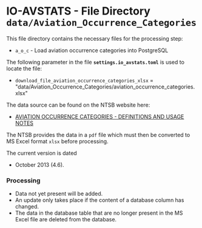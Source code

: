# IO-AVSTATS - File Directory **`data/Aviation_Occurrence_Categories`**

This file directory contains the necessary files for the processing step:

- `a_o_c` - Load aviation occurrence categories into PostgreSQL

The following parameter in the file **`settings.io_avstats.toml`** is used to locate the file: 

- `download_file_aviation_occurrence_categories_xlsx` = "data/Aviation_Occurrence_Categories/aviation_occurrence_categories.xlsx"

The data source can be found on the NTSB website here:

- [AVIATION OCCURRENCE CATEGORIES - DEFINITIONS AND USAGE NOTES](https://www.ntsb.gov/safety/data/Documents/datafiles/OccurrenceCategoryDefinitions.pdf)

The NTSB provides the data in a `pdf` file which must then be converted to MS Excel format `xlsx` before processing.

The current version is dated 

- October 2013 (4.6).

### Processing

- Data not yet present will be added. 
- An update only takes place if the content of a database column has changed.
- The data in the database table that are no longer present in the MS Excel file are deleted from the database. 
